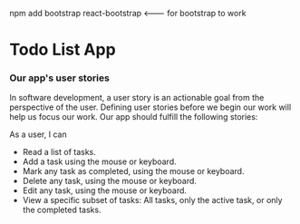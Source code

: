 npm add bootstrap react-bootstrap <--- for bootstrap to work

# Todo List App

### Our app's user stories
In software development, a user story is an actionable goal from the perspective of the user. Defining user stories before we begin our work will help us focus our work. Our app should fulfill the following stories:

As a user, I can

- Read a list of tasks.
- Add a task using the mouse or keyboard.
- Mark any task as completed, using the mouse or keyboard.
- Delete any task, using the mouse or keyboard.
- Edit any task, using the mouse or keyboard.
- View a specific subset of tasks: All tasks, only the active task, or only the completed tasks.

